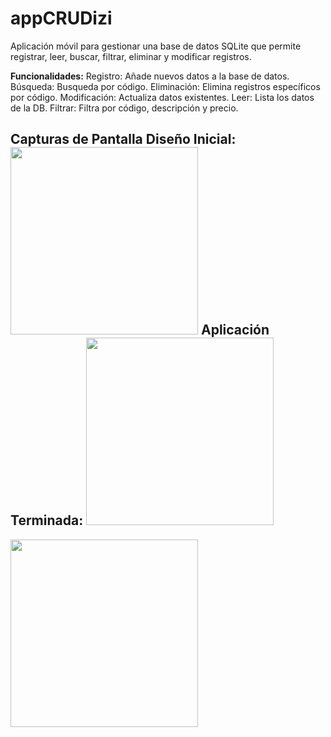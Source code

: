 # appCRUDizi
Aplicación móvil para gestionar una base de datos SQLite que permite registrar, leer, buscar, filtrar, eliminar y modificar registros.

**Funcionalidades:**
Registro: Añade nuevos datos a la base de datos.
Búsqueda: Busqueda por código.
Eliminación: Elimina registros específicos por código.
Modificación: Actualiza datos existentes.
Leer: Lista los datos de la DB.
Filtrar: Filtra por código, descripción y precio.

**Capturas de Pantalla**
__Diseño Inicial:__
<img src="https://github.com/user-attachments/assets/fb21c5b3-ec3b-4faf-a7e3-4cc6014f2e87" width="300">
__Aplicación Terminada:__
<img src="https://github.com/user-attachments/assets/27aa9d7e-170e-4719-809d-f655b09a117c" width="300">
---
<img src="https://github.com/user-attachments/assets/c2fdd97b-c3e2-4f4f-bfe7-c444f135f66b" width="300">

